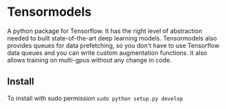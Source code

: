 # Tensormodels
A python package for Tensorflow. It has the right level of abstraction needed to built state-of-the-art deep learning models. Tensormodels also provides queues for data prefetching, so you don't have to use Tensorflow data queues and you can write custom augmentation functions. It also allows training on multi-gpus without any change in code.   

## Install

To install with sudo permission ```sudo python setup.py develop```